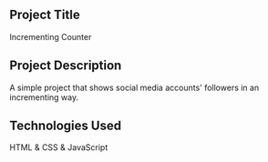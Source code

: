 ## Project Title

Incrementing Counter

## Project Description

A simple project that shows social media accounts' followers in an incrementing way.

## Technologies Used

HTML & CSS & JavaScript
